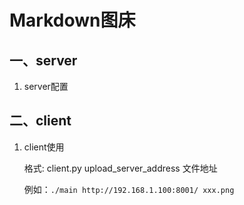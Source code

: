 # Markdown图床

## 一、server

1. server配置

## 二、client

1. client使用

    格式: client.py upload_server_address 文件地址

    例如：`./main http://192.168.1.100:8001/ xxx.png`